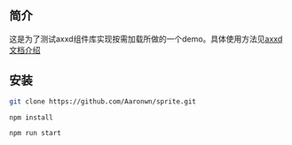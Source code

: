 
## 简介
这是为了测试axxd组件库实现按需加载所做的一个demo。具体使用方法见[axxd文档介绍](http://ui.dev.aixuexi.com/)


## 安装

``` bash
git clone https://github.com/Aaronwn/sprite.git

npm install 

npm run start
```

